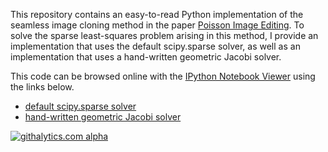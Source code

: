 This repository contains an easy-to-read Python implementation of the seamless image cloning method in the paper <a href='http://www.cs.jhu.edu/~misha/Fall07/Papers/Perez03.pdf'>Poisson Image Editing</a>. To solve the sparse least-squares problem arising in this method, I provide an implementation that uses the default scipy.sparse solver, as well as an implementation that uses a hand-written geometric Jacobi solver.

This code can be browsed online with the <a href='http://nbviewer.ipython.org/'>IPython Notebook Viewer</a> using the links below.

- <a href='http://nbviewer.ipython.org/urls/raw.github.com/mroberts3000/PoissonImageEditing/master/IPython/SeamlessImageCloningAlgebraic.ipynb'>default scipy.sparse solver</a>
- <a href='http://nbviewer.ipython.org/urls/raw.github.com/mroberts3000/PoissonImageEditing/master/IPython/SeamlessImageCloningGeometric.ipynb'>hand-written geometric Jacobi solver</a>

[![githalytics.com alpha](https://cruel-carlota.pagodabox.com/77894ab1a78feccd2a270506208889c6 "githalytics.com")](http://githalytics.com/mroberts3000/PoissonImageEditing)
